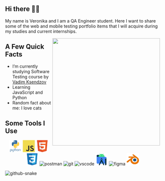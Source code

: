 <h2> Hi there 👋🏻 </h2>

<p> My name is Veronika and I am a QA Engineer student. Here I want to share some of the web and mobile testing portfolio items that I will acquire during my studies and current internships.</p>

<img src="https://media.giphy.com/media/v1.Y2lkPTc5MGI3NjExNHIybGNmczB4bXl3NnlhbTQwejFyZWM2aWZueXplanIycWdmaHd5ZiZlcD12MV9pbnRlcm5hbF9naWZfYnlfaWQmY3Q9Zw/Ym7JUEUTAyFSTJLc4K/giphy.gif" align="right" width="350" height="350"/>

<h2>A Few Quick Facts</h2>

- I’m currently studying Software Testing course by [Vadim Ksendzov](https://www.linkedin.com/in/vadim-ksendzov-74099837?lipi=urn%3Ali%3Apage%3Ad_flagship3_profile_view_base_contact_details%3BbTYA0UovS%2BKIpfBwTBWjSQ%3D%3D)
- Learning JavaScript and Python
- Random fact about me: I love cats

<h2>Some Tools I Use</h2>
<p align="center">
<img src="https://raw.githubusercontent.com/devicons/devicon/master/icons/python/python-original-wordmark.svg" alt="python" width="40" height="40" />
<img src="https://github.com/devicons/devicon/blob/master/icons/javascript/javascript-original.svg" title="javascript" alt="javascript" width="40" height="40"/>
<img src="https://raw.githubusercontent.com/devicons/devicon/1119b9f84c0290e0f0b38982099a2bd027a48bf1/icons/html5/html5-original.svg" title="html5" alt="css3" width="40" height="40"/>
<img src="https://raw.githubusercontent.com/devicons/devicon/1119b9f84c0290e0f0b38982099a2bd027a48bf1/icons/css3/css3-original.svg" title="javascript" alt="css3" width="40" height="40"/>
<img src="https://img.uxwing.com/wp-content/themes/uxwing/download/brands-social-media/postman-icon.svg" title="postman" alt="postman" width="40" height="40"/>
<img src="https://cdn.jsdelivr.net/gh/devicons/devicon/icons/git/git-original.svg" title="git" alt="git" width="40" height="40"/>
<img src="https://cdn.jsdelivr.net/gh/devicons/devicon/icons/vscode/vscode-original.svg" title="vscode" alt="vscode" width="40" height="40"/>
<img src="https://raw.githubusercontent.com/devicons/devicon/1119b9f84c0290e0f0b38982099a2bd027a48bf1/icons/androidstudio/androidstudio-original.svg" title="androidstudio" alt="androidstudio" width="40" height="40" />
<img src="https://cdn.jsdelivr.net/gh/devicons/devicon/icons/figma/figma-original.svg" title="figma" alt="figma" width="40" height="40"/>
<img src="https://raw.githubusercontent.com/devicons/devicon/1119b9f84c0290e0f0b38982099a2bd027a48bf1/icons/blender/blender-original.svg" alt="blender" width="40" height="40" />
</p>

<picture>
<source media="(prefers-color-scheme: dark)" srcset="https://cdn.jsdelivr.net/gh/sun0225SUN/sun0225SUN/profile-snake-contrib/github-contribution-grid-snake-dark.svg" />
<source media="(prefers-color-scheme: light)" srcset="https://cdn.jsdelivr.net/gh/sun0225SUN/sun0225SUN/profile-snake-contrib/github-contribution-grid-snake.svg" />
<img alt="github-snake" src="https://cdn.jsdelivr.net/gh/sun0225SUN/sun0225SUN/profile-snake-contrib/github-contribution-grid-snake-dark.svg" />
</picture>
